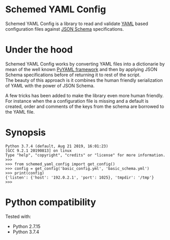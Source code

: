 # Schemed YAML Config
Schemed YAML Config is a library to read and validate [YAML](https://yaml.org/) based configuration files against [JSON Schema](https://json-schema.org/) specifications.  

# Under the hood
Schemed YAML Config works by converting YAML files into a dictionarie by mean of the well known [PyYAML framework](https://pyyaml.org/) and then by applying JSON Schema specifications before of returning it to rest of the script.  
The beauty of this approach is it combines the human friendly serialization of YAML with the power of JSON Schema.

A few tricks has been added to make the library even more human friendly. For instance when the a configuration file is missing and a default is created, order and comments of the keys from the schema are borrowed to the YAML file.

# Synopsis
```
Python 3.7.4 (default, Aug 21 2019, 16:01:23) 
[GCC 9.2.1 20190813] on linux
Type "help", "copyright", "credits" or "license" for more information.
>>>
>>> from schemed_yaml_config import get_config()
>>> config = get_config('basic_config.yml', 'basic_schema.yml')
>>> print(config)
{'listen': {'host': '192.0.2.1', 'port': 1025}, 'tmpdir': '/tmp'}
>>>
```

# Python compatibility
Tested with:
 - Python 2.7.15
 - Python 3.7.4

